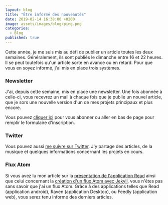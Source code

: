 ```yaml
---
layout: blog
title: "Être informé des nouveautés"
date: 2019-02-14 16:38:00 +0200
image: assets/images/blog/ping.png
categories:
  - Blog
published: true
---
```


Cette année, je me suis mis au défi de publier un article toutes les deux semaines. Généralement, ils sont publiés le dimanche entre 16 et 22 heures. Il se peut toutefois qu'un article sorte en avance ou en retard. Pour que vous en soyez informé, j'ai mis en place trois systèmes.

### Newsletter

J'ai, depuis cette semaine, mis en place une newsletter. Une fois abonnée à celle-ci, vous recevrez un mail à chaque fois que je publie un nouvel article, que je sors une nouvelle version d'un de mes projets principaux et plus encore.

Vous pouvez [cliquer ici](https://buttondown.email/LucasAlt) pour vous abonner ou aller en bas de page pour remplir le formulaire d'inscription.

### Twitter

Vous pouvez aussi [me suivre sur Twitter](https://twitter.com/LucasCtrlAlt). J'y partage des articles, de la musique et quelques informations concernant les projets en cours.

### Flux Atom

Si vous avez lu mon article sur la [présentation de l'application Read](https://lucasalt.fr/read/) ainsi que celui concernant la [création d'un flux Atom avec Jekyll](https://lucasalt.fr/flux-atom/), vous n'êtes pas sans savoir que j'ai un flux Atom. Grâce à des applications telles que Read (application android), Raven (application Desktop), ou Feedly (application web), vous serez tenu informé des derniers articles.
